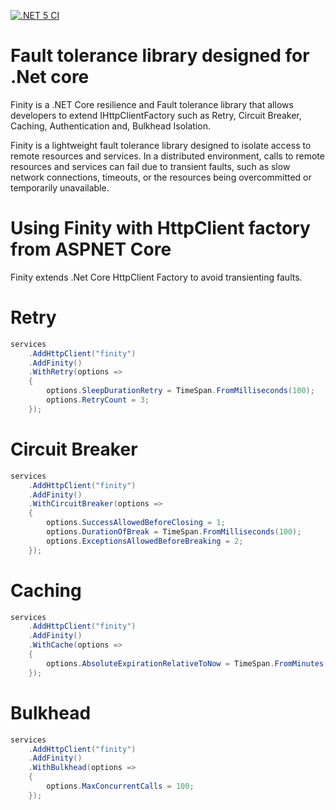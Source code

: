 [![.NET 5 CI](https://github.com/savariamir/Finity/actions/workflows/dotnet.yml/badge.svg)](https://github.com/savariamir/Finity/actions/workflows/dotnet.yml)

# Fault tolerance library designed for .Net core

 Finity is a .NET  Core resilience and Fault tolerance library that allows developers to extend IHttpClientFactory such as Retry, Circuit Breaker, Caching, Authentication and, Bulkhead Isolation.

Finity is a lightweight fault tolerance library designed to isolate access to remote resources and services. In a distributed environment, calls to remote resources and services can fail due to transient faults, such as slow network connections, timeouts, or the resources being overcommitted or temporarily unavailable.

# Using Finity with HttpClient factory from ASPNET Core
Finity extends .Net Core HttpClient Factory to avoid transienting faults.

# Retry

```c#
services
    .AddHttpClient("finity")
    .AddFinity()
    .WithRetry(options =>
    {
        options.SleepDurationRetry = TimeSpan.FromMilliseconds(100);
        options.RetryCount = 3;
    });
```

# Circuit Breaker

```c#
services
    .AddHttpClient("finity")
    .AddFinity()
    .WithCircuitBreaker(options =>
    {
        options.SuccessAllowedBeforeClosing = 1;
        options.DurationOfBreak = TimeSpan.FromMilliseconds(100);
        options.ExceptionsAllowedBeforeBreaking = 2;
    });
```

# Caching

```c#
services
    .AddHttpClient("finity")
    .AddFinity()
    .WithCache(options =>
    {
        options.AbsoluteExpirationRelativeToNow = TimeSpan.FromMinutes(1);
    });
```

# Bulkhead

```c#
services
    .AddHttpClient("finity")
    .AddFinity()
    .WithBulkhead(options =>
    {
        options.MaxConcurrentCalls = 100;
    });
```

